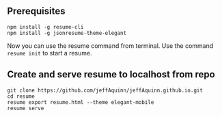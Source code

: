 ## Prerequisites

```
npm install -g resume-cli
npm install -g jsonresume-theme-elegant
```

Now you can use the resume command from terminal. 
Use the command `resume init` to start a resume.

## Create and serve resume to localhost from repo
```
git clone https://github.com/jeffAquinn/jeffAquinn.github.io.git
cd resume
resume export resume.html --theme elegant-mobile
resume serve
```


